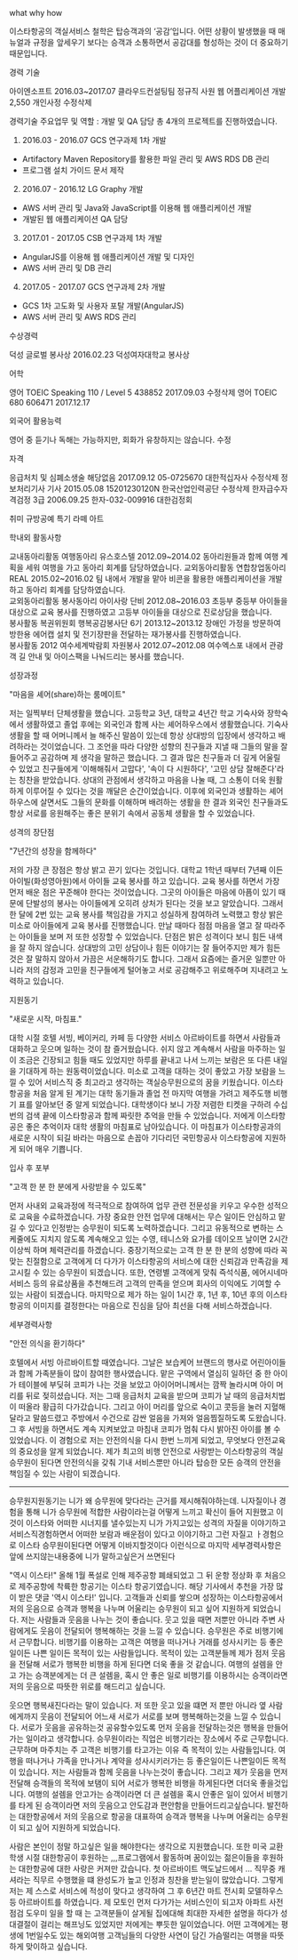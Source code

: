 what why how

이스타항공의 객실서비스 철학은 탑승객과의 ‘공감’입니다. 어떤 상황이 발생했을 때 매뉴얼과 규정을 앞세우기 보다는 승객과 소통하면서 공감대를 형성하는 것이 더 중요하기 때문입니다.

경력 기술

아이엔소프트 2016.03~2017.07 클라우드컨설팅팀 정규직 사원 웹 어플리케이션 개발 2,550 개인사정 수정삭제 

경력기술
주요업무 및 역할 : 개발 및 QA 담당 
총 4개의 프로젝트를 진행하였습니다.

1. 2016.03 - 2016.07 GCS 연구과제 1차 개발
- Artifactory Maven Repository를 활용한 파일 관리 및 AWS RDS DB 관리
- 프로그램 설치 가이드 문서 제작 
2. 2016.07 - 2016.12 LG Graphy 개발
- AWS 서버 관리 및 Java와 JavaScript를 이용해 웹 애플리케이션 개발
- 개발된 웹 애플리케이션 QA 담당
3. 2017.01 - 2017.05 CSB 연구과제 1차 개발
- AngularJS를 이용해 웹 애플리케이션 개발 및 디자인
- AWS 서버 관리 및 DB 관리
4. 2017.05 - 2017.07 GCS 연구과제 2차 개발
- GCS 1차 고도화 및 사용자 포탈 개발(AngularJS)
- AWS 서버 관리 및 AWS RDS 관리 

수상경력

덕성 글로벌 봉사상 2016.02.23 덕성여자대학교 봉사상 

어학

영어 TOEIC Speaking 110 / Level 5 438852 2017.09.03 수정삭제 
영어 TOEIC 680 606471 2017.12.17 

외국어 활용능력

영어 중 듣기나 독해는 가능하지만, 회화가 유창하지는 않습니다. 수정 

자격 

응급처치 및 심폐소생술 해당없음 2017.09.12 05-0725670 대한적십자사 수정삭제 
정보처리기사 기사 2015.05.08 15201230120N 한국산업인력공단 수정삭제 
한자급수자격검정 3급 2006.09.25 한자-032-009916 대한검정회 

취미 규방공예  특기 라떼 아트 
       
학내외 활동사항

교내동아리활동 여행동아리 유스호스텔 2012.09~2014.02 동아리원들과 함께 여행 계획을 세워 여행을 가고 동아리 회계를 담당하였습니다.
교외동아리활동 연합창업동아리 REAL 2015.02~2016.02 팀 내에서 개발을 맡아 비콘을 활용한 애플리케이션을 개발하고 동아리 회계를 담당하였습니다.  
교외동아리활동 봉사동아리 아이사랑 단비 2012.08~2016.03 초등부 중등부 아이들을 대상으로 교육 봉사를 진행하였고 고등부 아이들을 대상으로 진로상담을 했습니다.  
봉사활동 복권위원회 행복공감봉사단 6기 2013.12~2013.12 장애인 가정을 방문하여 방한용 에어캡 설치 및 전기장판을 전달하는 재가봉사를 진행하였습니다.  
봉사활동 2012 여수세계박람회 자원봉사 2012.07~2012.08 여수엑스포 내에서 관광객 길 안내 및 아이스팩을 나눠드리는 봉사를 했습니다. 


성장과정

"마음을 셰어(share)하는 룸메이트"

저는 일찍부터 단체생활을 했습니다. 고등학교 3년, 대학교 4년간 학교 기숙사와 장학숙에서 생활하였고 졸업 후에는 외국인과 함께 사는 셰어하우스에서 생활했습니다. 
기숙사 생활을 할 때 어머니께서 늘 해주신 말씀이 있는데 항상 상대방의 입장에서 생각하고 배려하라는 것이었습니다. 그 조언을 따라 다양한 성향의 친구들과 지낼 때 그들의 말을 잘 들어주고 공감하며 제 생각을 말하곤 했습니다. 그 결과 많은 친구들과 더 깊게 어울릴 수 있었고 친구들에게 '이해해줘서 고맙다', '속이 다 시원하다', '고민 상담 잘해준다'라는 칭찬을 받았습니다. 
상대의 관점에서 생각하고 마음을 나눌 때, 그 소통이 더욱 원활하게 이루어질 수 있다는 것을 깨달은 순간이었습니다. 이후에 외국인과 생활하는 셰어하우스에 살면서도 그들의 문화를 이해하며 배려하는 생활을 한 결과 외국인 친구들과도 항상 서로를 응원해주는 좋은 분위기 속에서 공동체 생활을 할 수 있었습니다.

성격의 장단점

"7년간의 성장을 함께하다"

저의 가장 큰 장점은 항상 밝고 끈기 있다는 것입니다. 대학교 1학년 때부터 7년째 이든아이빌(화성영아원)에서 아이들 교육 봉사를 하고 있습니다. 교육 봉사를 하면서 가장 먼저 배운 점은 꾸준해야 한다는 것이었습니다. 그곳의 아이들은 마음에 아픔이 있기 때문에 단발성의 봉사는 아이들에게 오히려 상처가 된다는 것을 보고 알았습니다. 그래서 한 달에 2번 있는 교육 봉사를 책임감을 가지고 성실하게 참여하려 노력했고 항상 밝은 미소로 아이들에게 교육 봉사를 진행했습니다. 만날 때마다 점점 마음을 열고 잘 따라주는 아이들을 보며 저 또한 성장할 수 있었습니다.
단점은 밝은 성격이다 보니 힘든 내색을 잘 하지 않습니다. 상대방의 고민 상담이나 힘든 이야기는 잘 들어주지만 제가 힘든 것은 잘 말하지 않아서 가끔은 서운해하기도 합니다. 그래서 요즘에는 즐거운 일뿐만 아니라 저의 감정과 고민을 친구들에게 털어놓고 서로 공감해주고 위로해주며 지내려고 노력하고 있습니다. 

지원동기

"새로운 시작, 마침표."

대학 시절 호텔 서빙, 베이커리, 카페 등 다양한 서비스 아르바이트를 하면서 사람들과 대화하고 웃으며 일하는 것이 참 즐거웠습니다. 쉬지 않고 계속해서 사람을 마주하는 일이 조금은 긴장되고 힘들 때도 있었지만 하루를 끝내고 나서 느끼는 보람은 또 다른 내일을 기대하게 하는 원동력이었습니다. 미소로 고객을 대하는 것이 좋았고 가장 보람을 느낄 수 있어 서비스직 중 최고라고 생각하는 객실승무원으로의 꿈을 키웠습니다.
이스타항공을 처음 알게 된 계기는 대학 동기들과 졸업 전 마지막 여행을 가려고 제주도행 비행기 표를 알아보던 중 알게 되었습니다. 대학생이다 보니 가장 저렴한 티켓을 구하려 수십 번의 검색 끝에 이스타항공과 함께 짜릿한 추억을 만들 수 있었습니다. 저에게 이스타항공은 좋은 추억이자 대학 생활의 마침표로 남아있습니다. 이 마침표가 이스타항공과의 새로운 시작이 되길 바라는 마음으로 손꼽아 기다리던 국민항공사 이스타항공에 지원하게 되어 매우 기쁩니다.

입사 후 포부

"고객 한 분 한 분에게 사랑받을 수 있도록"

먼저 사내외 교육과정에 적극적으로 참여하여 업무 관련 전문성을 키우고 우수한 성적으로 교육을 수료하겠습니다. 가장 중요한 안전 업무에 대해서는 무슨 일이든 안심하고 맡길 수 있다고 인정받는 승무원이 되도록 노력하겠습니다. 그리고 유동적으로 변하는 스케줄에도 지치지 않도록 계속해오고 있는 수영, 테니스와 요가를 데이오프 날이면 2시간 이상씩 하며 체력관리를 하겠습니다.
중장기적으로는 고객 한 분 한 분의 성향에 따라 꼭 맞는 친절함으로 고객에게 더 다가가 이스타항공의 서비스에 대한 신뢰감과 만족감을 제고시킬 수 있는 승무원이 되겠습니다. 또한, 연령별 고객에게 맞춰 즉석식품, 에어시네마 서비스 등의 유료상품을 추천해드려 고객의 만족을 얻으며 회사의 이익에도 기여할 수 있는 사람이 되겠습니다.
마지막으로 제가 하는 일이 1시간 후, 1년 후, 10년 후의 이스타항공의 이미지를 결정한다는 마음으로 진심을 담아 최선을 다해 서비스하겠습니다.

세부경력사항

"안전 의식을 환기하다"

호텔에서 서빙 아르바이트할 때였습니다. 그날은 보습케어 브랜드의 행사로 어린아이들과 함께 가족분들이 많이 참여한 행사였습니다. 맡은 구역에서 열심히 일하던 중 한 아이가 테이블에 부딪혀 코피가 나는 것을 보았고 아이어머니께서는 깜짝 놀라시며 아이 머리를 뒤로 젖히셨습니다. 저는 그때 응급처치 교육을 받으며 코피가 날 때의 응급처치법이 떠올라 황급히 다가갔습니다. 그리고 아이 머리를 앞으로 숙이고 콧등을 눌러 지혈해달라고 말씀드렸고 주방에서 수건으로 감싼 얼음을 가져와 얼음찜질하도록 도왔습니다. 그 후 서빙을 하면서도 계속 지켜보았고 마침내 코피가 멈춰 다시 밝아진 아이를 볼 수 있었습니다.
이 경험으로 저는 안전의식을 다시 한번 느끼게 되었고, 무엇보다 안전교육의 중요성을 알게 되었습니다. 제가 최고의 비행 안전으로 사랑받는 이스타항공의 객실승무원이 된다면 안전의식을 갖춰 기내 서비스뿐만 아니라 탑승한 모든 승객의 안전을 책임질 수 있는 사람이 되겠습니다.

-------------------------------


승무원지원동기는 니가 왜 승무원에 맞다라는 근거를 제시해줘야하는데. 니자질이나 경험을 통해 니가 승무원에 적합한 사람이라는걸 어떻게 느끼고 확신이 들어 지원했고 이것이 이스타와 어떠한 시너지를 낼수있는지 니가 가지고있는 성격의 자질을 이야기하고 서비스직경험하면서 어떠한 보람과 배운점이 있다고 이야기하고 그런 자질고 ㅏ경험으로 이스타 승무원이된다면 어떻게 이바지할것이다 이런식으로 마지막 세부경력사항은 앞에 쓰지않는내용중에 니가 말하고싶은거 쓰면된다 

"역시 이스타!"
올해 1월 폭설로 인해 제주공항 폐쇄되었고 그 뒤 운항 정상화 후 처음으로 제주공항에 착륙한 항공기는 이스타 항공기였습니다. 해당 기사에서 추천을 가장 많이 받은 댓글 '역시 이스타!' 입니다. 고객들과 신뢰를 쌓으며 성장하는 이스타항공에서 저의 웃음으로 승객과 행복을 나누며 어울리는 승무원이 되고 싶어 지원하게 되었습니다.
저는 사람들과 웃음을 나누는 것이 좋습니다. 웃고 있을 때면 저뿐만 아니라 주변 사람에게도 웃음이 전달되어 행복해하는 것을 느낄 수 있습니다. 승무원은 주로 비행기에서 근무합니다. 비행기를 이용하는 고객은 여행을 떠나거나 거래를 성사시키는 등 좋은 일이든 나쁜 일이든 목적이 있는 사람들입니다. 목적이 있는 고객분들께 제가 점저 웃음을 전달해 서로가 행복한 비행을 하게 된다면 더욱 좋을 것 같습니다. 여행의 설렘을 안고 가는 승객분에게는 더 큰 설렘을, 혹시 안 좋은 일로 비행기를 이용하시는 승객이라면 저의 웃음으로 따뜻한 위로를 해드리고 싶습니다.

웃으면 행복새진다라는 말이 있습니다. 저 또한 웃고 있을 떄면 저 뿐만 아니라 옆 사람에게까지 웃음이 전달되어 어느새 서로가 서로를 보며 행복해하는것을 느낄 수 있습니다. 서로가 웃음을 공유하는것 공유할수있도록 먼저 웃음을 전달하는것은 행복을 만들어가는 일이라고 생각합니다. 승무원이라는 직업은 비행기라는 장소에서 주로 근무합니다. 근무하며 마주치는 주 고객은 비행기를 타고가는 이유 즉 목적이 있는 사람들입니다. 여행을 떠나거나 가족을 만나거나 계약을 성사시키러가는 등 좋은일이든 나쁜일이든 목적이 있습니다. 저는 사람들과 함께 웃음을 나누는것이 좋습니다. 그리고 제가 웃음을 먼저 전달해 승객들의 목적에 보탬이 되어 서로가 행복한 비행을 하게된다면 더더욱 좋을것입니다. 여행의 설렘을 안고가는 승객이라면 더 큰 설렘을 혹시 안좋은 일이 있어서 비행기를 타게 된 승객이라면 저의 웃음으고 안도감과 편안함을 만들어드리고싶습니다. 발전하는 대한항공에서 저의 웃음으로 항공을 대표하여 승객과 행복을 나누며 어울리는 승무원이 되고 싶어 지원하게 되었습니다.

사람은 본인이 정말 하고싶은 일을 해야한다는 생각으로 지원했습니다.
또한 미국 교환학생 시절 대한항공이 후원하는 ,,,프로그램에서 활동하며 꿈이있는 젊은이들을 후원하는 대한항공에 대한 사랑은 커져만 갔습니다.
첫 아르바이트 맥도날드에서 ... 직무중 캐셔라는 직무르 수행했을 떄 완성도가 높고 인정과 칭찬을 받는일이 많았습니다. 그렇게 저는 제 스스로 서비스에 적성이 맞다고 생각하여 그 후 6년간 마트 전시회 모델하우스 등 아르바이트를 하였습니다. 제 모토인 먼저 다가가는 서비스인이 되고자 아파트 사전점검 도우미 일을 할 때 는 고객분들이 살게될 집에대해 최대한 자세한 설명을 하다가 성대결절이 걸리는 해프닝도 있었지만 저에게는 뿌듯한 일이었습니다. 어떤 고객에게는 평생에 1번일수도 있는 해외여행 고객님들의 다양한 사연이 담긴 가슴떨리는 여행을 따뜻하게 맞이하고 싶습니다.